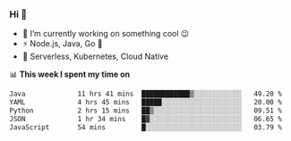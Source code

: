 ### Hi 👋

<!--
**nodejh/nodejh** is a ✨ _special_ ✨ repository because its `README.md` (this file) appears on your GitHub profile.

Here are some ideas to get you started:

- 🔭 I’m currently working on ...
- 🌱 I’m currently learning ...
- 👯 I’m looking to collaborate on ...
- 🤔 I’m looking for help with ...
- 💬 Ask me about ...
- 📫 How to reach me: ...
- 😄 Pronouns: ...
- ⚡ Fun fact: ...
-->

- 🔭 I’m currently working on something cool :wink:
- ⚡ Node.js, Java, Go :thought_balloon:
- 🤖 Serverless, Kubernetes, Cloud Native

📊 **This week I spent my time on**

<!--START_SECTION:waka-->

```txt
Java             11 hrs 41 mins  ████████████▒░░░░░░░░░░░░   49.20 %
YAML             4 hrs 45 mins   █████░░░░░░░░░░░░░░░░░░░░   20.00 %
Python           2 hrs 15 mins   ██▒░░░░░░░░░░░░░░░░░░░░░░   09.51 %
JSON             1 hr 34 mins    █▓░░░░░░░░░░░░░░░░░░░░░░░   06.65 %
JavaScript       54 mins         █░░░░░░░░░░░░░░░░░░░░░░░░   03.79 %
```

<!--END_SECTION:waka-->


<!--
:traffic_light: **Visitors**

![visitors](https://visitor-badge.glitch.me/badge?page_id=nodejh.nodejh)
-->
